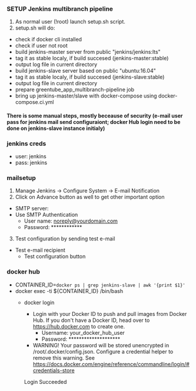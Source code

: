 ### SETUP Jenkins multibranch pipeline
1. As normal user (!root) launch setup.sh script.
2. setup.sh will do:
  - check if docker cli installed
  - check if user not root
  - build jenkins-master server from public "jenkins/jenkins:lts"
  - tag it as stable localy, if build succesed (jenkins-master:stable)
  - output log file in current directory
  - build jenkins-slave server based on public "ubuntu:16.04"
  - tag it as stable localy, if build succesed (jenkins-slave:stable)
  - output log file in current directory
  - prepare greentube_app_multibranch-pipeline job 
  - bring up jenkins-master/slave with docker-compose using docker-compose.ci.yml

#### There is some manual steps, mostly beceause of security (e-mail user pass for jenkins mail send configuraiont; docker Hub login need to be done on jenkins-slave instance initialy)

### jenkins creds
- user: jenkins
- pass: jenkins

### mailsetup

1. Manage Jenkins -> Configure System -> E-mail Notification
2. Click on Advance button as well to get other important option

- SMTP server: 
- Use SMTP Authentication 
  - User name: noreply@yourdomain.com
  - Password: ************

3.  Test configuration by sending test e-mail
  - Test e-mail recipient
    - Test configuration button

### docker hub
- CONTAINER_ID=`docker ps | grep jenkins-slave | awk '{print $1}'`
- docker exec -ti ${CONTAINER_ID} /bin/bash
  - docker login
    - Login with your Docker ID to push and pull images from Docker Hub. If you don't have a Docker ID, head over to https://hub.docker.com to create one.
      - Username: your_docker_hub_user
      - Password: ********************
    - WARNING! Your password will be stored unencrypted in /root/.docker/config.json.
    Configure a credential helper to remove this warning. See
    https://docs.docker.com/engine/reference/commandline/login/#credentials-store

    Login Succeeded

   
